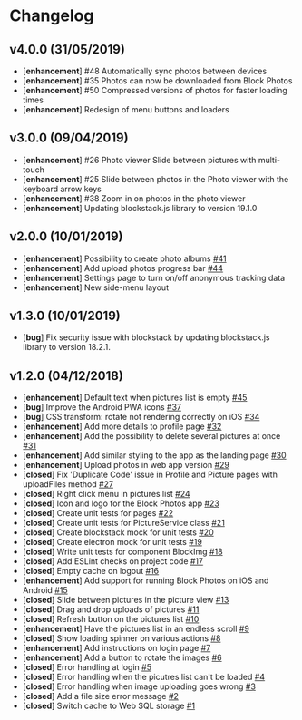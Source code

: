 # Changelog

## v4.0.0 (31/05/2019)

- [**enhancement**] #48 Automatically sync photos between devices
- [**enhancement**] #35 Photos can now be downloaded from Block Photos
- [**enhancement**] #50 Compressed versions of photos for faster loading times
- [**enhancement**] Redesign of menu buttons and loaders

## v3.0.0 (09/04/2019)

- [**enhancement**] #26 Photo viewer Slide between pictures with multi-touch
- [**enhancement**] #25 Slide between photos in the Photo viewer with the keyboard arrow keys
- [**enhancement**] #38 Zoom in on photos in the photo viewer
- [**enhancement**] Updating blockstack.js library to version 19.1.0

## v2.0.0 (10/01/2019)

- [**enhancement**] Possibility to create photo albums [#41](https://github.com/nerdic-coder/block-photos/issues/41)
- [**enhancement**] Add upload photos progress bar [#44](https://github.com/nerdic-coder/block-photos/issues/44)
- [**enhancement**] Settings page to turn on/off anonymous tracking data
- [**enhancement**] New side-menu layout

## v1.3.0 (10/01/2019)

- [**bug**] Fix security issue with blockstack by updating blockstack.js library to version 18.2.1.

## v1.2.0 (04/12/2018)

- [**enhancement**] Default text when pictures list is empty [#45](https://github.com/nerdic-coder/block-photos/issues/45)
- [**bug**] Improve the Android PWA icons [#37](https://github.com/nerdic-coder/block-photos/issues/37)
- [**bug**] CSS transform: rotate not rendering correctly on iOS [#34](https://github.com/nerdic-coder/block-photos/issues/34)
- [**enhancement**] Add more details to profile page [#32](https://github.com/nerdic-coder/block-photos/issues/32)
- [**enhancement**] Add the possibility to delete several pictures at once [#31](https://github.com/nerdic-coder/block-photos/issues/31)
- [**enhancement**] Add similar styling to the app as the landing page [#30](https://github.com/nerdic-coder/block-photos/issues/30)
- [**enhancement**] Upload photos in web app version [#29](https://github.com/nerdic-coder/block-photos/issues/29)
- [**closed**] Fix 'Duplicate Code' issue in Profile and Picture pages with uploadFiles method [#27](https://github.com/nerdic-coder/block-photos/issues/27)
- [**closed**] Right click menu in pictures list [#24](https://github.com/nerdic-coder/block-photos/issues/24)
- [**closed**] Icon and logo for the Block Photos app [#23](https://github.com/nerdic-coder/block-photos/issues/23)
- [**closed**] Create unit tests for pages [#22](https://github.com/nerdic-coder/block-photos/issues/22)
- [**closed**] Create unit tests for PictureService class [#21](https://github.com/nerdic-coder/block-photos/issues/21)
- [**closed**] Create blockstack mock for unit tests [#20](https://github.com/nerdic-coder/block-photos/issues/20)
- [**closed**] Create electron mock for unit tests [#19](https://github.com/nerdic-coder/block-photos/issues/19)
- [**closed**] Write unit tests for component BlockImg [#18](https://github.com/nerdic-coder/block-photos/issues/18)
- [**closed**] Add ESLint checks on project code [#17](https://github.com/nerdic-coder/block-photos/issues/17)
- [**closed**] Empty cache on logout [#16](https://github.com/nerdic-coder/block-photos/issues/16)
- [**enhancement**] Add support for running Block Photos on iOS and Android [#15](https://github.com/nerdic-coder/block-photos/issues/15)
- [**closed**] Slide between pictures in the picture view [#13](https://github.com/nerdic-coder/block-photos/issues/13)
- [**closed**] Drag and drop uploads of pictures [#11](https://github.com/nerdic-coder/block-photos/issues/11)
- [**closed**] Refresh button on the pictures list [#10](https://github.com/nerdic-coder/block-photos/issues/10)
- [**enhancement**] Have the pictures list in an endless scroll [#9](https://github.com/nerdic-coder/block-photos/issues/9)
- [**closed**] Show loading spinner on various actions [#8](https://github.com/nerdic-coder/block-photos/issues/8)
- [**enhancement**] Add instructions on login page [#7](https://github.com/nerdic-coder/block-photos/issues/7)
- [**enhancement**] Add a button to rotate the images [#6](https://github.com/nerdic-coder/block-photos/issues/6)
- [**closed**] Error handling at login [#5](https://github.com/nerdic-coder/block-photos/issues/5)
- [**closed**] Error handling when the picutres list can't be loaded [#4](https://github.com/nerdic-coder/block-photos/issues/4)
- [**closed**] Error handling when image uploading goes wrong [#3](https://github.com/nerdic-coder/block-photos/issues/3)
- [**closed**] Add a file size error message [#2](https://github.com/nerdic-coder/block-photos/issues/2)
- [**closed**] Switch cache to Web SQL storage [#1](https://github.com/nerdic-coder/block-photos/issues/1)

